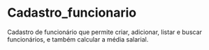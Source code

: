 # Cadastro_funcionario
Cadastro de funcionário que permite criar, adicionar, listar e buscar funcionários, e também calcular a média salarial.
